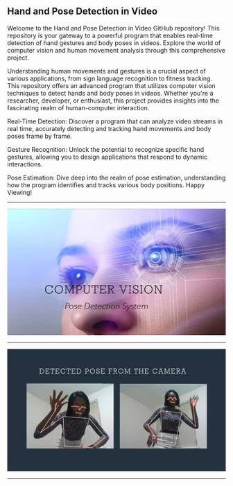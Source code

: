 ## Hand and Pose Detection in Video
Welcome to the Hand and Pose Detection in Video GitHub repository! This repository is your gateway to a powerful program that enables real-time detection of hand gestures and body poses in videos. Explore the world of computer vision and human movement analysis through this comprehensive project.

Understanding human movements and gestures is a crucial aspect of various applications, from sign language recognition to fitness tracking. This repository offers an advanced program that utilizes computer vision techniques to detect hands and body poses in videos. Whether you're a researcher, developer, or enthusiast, this project provides insights into the fascinating realm of human-computer interaction.

Real-Time Detection: Discover a program that can analyze video streams in real time, accurately detecting and tracking hand movements and body poses frame by frame.

Gesture Recognition: Unlock the potential to recognize specific hand gestures, allowing you to design applications that respond to dynamic interactions.

Pose Estimation: Dive deep into the realm of pose estimation, understanding how the program identifies and tracks various body positions.
Happy Viewing!

<hr>

![My Image](file/cv.png)

<hr>

![My Image](file/cv2.png)

<hr>

<br>

<br>

